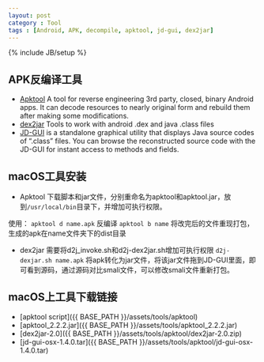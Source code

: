 ```yaml
---
layout: post
category : Tool
tags : [Android, APK, decompile, apktool, jd-gui, dex2jar]
---
```

{% include JB/setup %}

APK反编译工具
-----
* [Apktool](https://ibotpeaches.github.io/Apktool/) A tool for reverse engineering 3rd party, closed, binary Android apps. It can decode resources to nearly original form and rebuild them after making some modifications.
* [dex2jar](https://github.com/pxb1988/dex2jar) Tools to work with android .dex and java .class files
* [JD-GUI](http://jd.benow.ca) is a standalone graphical utility that displays Java source codes of “.class” files. You can browse the reconstructed source code with the JD-GUI for instant access to methods and fields.

macOS工具安装
-----
* Apktool
下载脚本和jar文件，分别重命名为apktool和apktool.jar，放到`/usr/local/bin`目录下，并增加可执行权限。

使用：
`apktool d name.apk`  反编译
`apktool b name` 将改完后的文件重现打包，生成的apk在name文件夹下的dist目录
* dex2jar
需要将d2j_invoke.sh和d2j-dex2jar.sh增加可执行权限
`d2j-dexjar.sh name.apk`  将apk转化为jar文件，将该jar文件拖到JD-GUI里面，即可看到源码，通过源码对比smali文件，可以修改smali文件重新打包。

macOS上工具下载链接
-----
* [apktool script]({{ BASE_PATH }}/assets/tools/apktool)
* [apktool_2.2.2.jar]({{ BASE_PATH }}/assets/tools/apktool_2.2.2.jar)
* [dex2jar-2.0]({{ BASE_PATH }}/assets/tools/apktool/dex2jar-2.0.zip)
* [jd-gui-osx-1.4.0.tar]({{ BASE_PATH }}/assets/tools/apktool/jd-gui-osx-1.4.0.tar)
